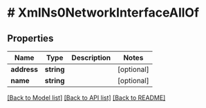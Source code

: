 # # XmlNs0NetworkInterfaceAllOf

## Properties

Name | Type | Description | Notes
------------ | ------------- | ------------- | -------------
**address** | **string** |  | [optional] 
**name** | **string** |  | [optional] 

[[Back to Model list]](../../README.md#documentation-for-models) [[Back to API list]](../../README.md#documentation-for-api-endpoints) [[Back to README]](../../README.md)


